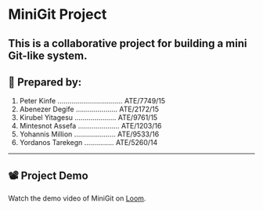 # MiniGit Project

This is a collaborative project for building a mini Git-like system.
---

## 👥 Prepared by:

1. Peter Kinfe …………………………… ATE/7749/15  
2. Abenezer Degife ………………… ATE/2172/15  
3. Kirubel Yitagesu ………………… ATE/9761/15  
4. Mintesnot Assefa ………………… ATE/1203/16  
5. Yohannis Million ………………… ATE/9533/16  
6. Yordanos Tarekegn …………… ATE/5260/14

---

## 📽️ Project Demo

Watch the demo video of MiniGit on [Loom](https://www.loom.com/share/4b09a07e4803443dbf94c01504f30026?sid=e43fd34b-7743-4275-b949-71aa93a8f54d).